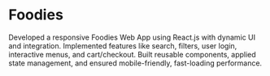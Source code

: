 # Foodies
Developed a responsive Foodies Web App using React.js with dynamic UI and integration. Implemented features like search, filters, user login, interactive menus, and cart/checkout. Built reusable components, applied state management, and ensured mobile-friendly, fast-loading performance.

